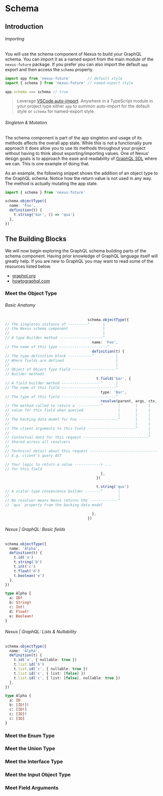 # Schema

## Introduction

###### Importing

You will use the schema component of Nexus to build your GraphQL schema. You can import it as a named export from the main module of the `nexus-future` package. If you prefer you can also import the default `app` export and then access the `schema` property.

<!-- prettier-ignore -->
```ts
import app from 'nexus-future'        // default style
import { schema } from 'nexus-future' // named-export style

app.schema === schema // true
```

<p class="NextIs Tip"></p>

> Leverage [VSCode auto-import](https://code.visualstudio.com/docs/languages/typescript#_auto-imports). Anywhere in a TypeScript module in your project type either `app` to summon auto-import for the default style or `schema` for named-export style.

###### Singleton & Mutation

The schema component is part of the app singleton and usage of its methods affects the overall app state. While this is not a functionally pure approach it does allow you to use its methods throughout your project without having to think about exporting/importing values. One of Nexus' design goals is to approach the ease and readability of [GraphQL SDL](https://www.prisma.io/blog/graphql-sdl-schema-definition-language-6755bcb9ce51) where we can. This is one example of doing that.

As an example, the following snippet shows the addition of an object type to the GraphQL schema. Notice how the return value is not used in any way. The method is actually mutating the app state.

```ts
import { schema } from 'nexus-future'

schema.objectType({
  name: 'Foo',
  definition(t) {
    t.string('bar', () => 'qux')
  },
})
```

## The Building Blocks

We will now begin exploring the GraphQL schema building parts of the schema component. Having prior knowledge of GraphQL language itself will greatly help. If you are new to GraphQL you may want to read some of the resources listed below.

- [graphql.org](https://graphql.org)
- [howtographql.com](https://www.howtographql.com)

### Meet the Object Type

###### Basic Anatomy

<!-- prettier-ignore -->
```ts
                                      schema.objectType({
// The singleton instance of ---------^      |
// the Nexus schema component                |
//                                           |
// A type Builder method --------------------^
                                        name: 'Foo',
// The name of this type ----------------------^
                                        definition(t) {
// The type definition block -----------^          |
// Where fields are defined                        |
//                                                 |
// Object of Object Type Field --------------------^
// Builder methods
                                          t.field('bar', {
// A field builder method ------------------^      |
// The name of this field -------------------------^
                                            type: 'Bar',
// The type of this field -------------------------^
                                            resolve(parent, args, ctx, info) {
// The method called to return a -----------^       |       |     |    |
// value for this field when queried                |       |     |    |
//                                                  |       |     |    |
// The backing data model for Foo ------------------^       |     |    |
//                                                          |     |    |
// The client arguments to this field ----------------------^     |    |
//                                                                |    |
// Contextual data for this request ------------------------------^    |
// Shared across all resolvers                                         |
//                                                                     |
// Technical detail about this request --------------------------------^
// E.g. client's query AST

// Your logic to return a value ------------> ...
// for this field
                                            },
                                          })

                                          t.string('qux')
// A scalar-type convenience builder -------^       |
//                                                  |
// No resolver means Nexus returns the -------------^
// `qux` property from the backing data model

                                        },
                                      })
```

###### Nexus | GraphQL: Basic fields

<div class="TwoUp">

```ts
schema.objectType({
  name: 'Alpha',
  definition(t) {
    t.id('a')
    t.string('b')
    t.int('c')
    t.float('d')
    t.boolean('e')
  },
})
```

```graphql
type Alpha {
  a: ID!
  b: String!
  c: Int!
  d: Float!
  e: Boolean!
}
```

</div>

###### Nexus | GraphQL: Lists & Nullability

<div class="TwoUp">

```ts
schema.objectType({
  name: 'Alpha',
  definition(t) {
    t.id('a', { nullable: true })
    t.list.id('b')
    t.list.id('c', { nullable: true })
    t.list.id('c', { list: [false] })
    t.list.id('c', { list: [false], nullable: true })
  },
})
```

```graphql
type Alpha {
  a: ID
  b: [ID!]!
  c: [ID!]
  c: [ID]!
  c: [ID]
}
```

</div>

### Meet the Enum Type

### Meet the Union Type

### Meet the Interface Type

### Meet the Input Object Type

### Meet Field Arguments

